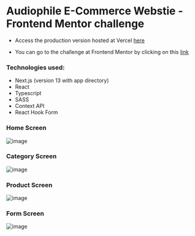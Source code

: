# Audiophile E-Commerce Webstie - Frontend Mentor challenge

* Access the production version hosted at Vercel [here](https://audiophile-ecommerce-alpha.vercel.app/)

* You can go to the challenge at Frontend Mentor by clicking on this [link](https://www.frontendmentor.io/challenges/audiophile-ecommerce-website-C8cuSd_wx)

### Technologies used:

* Next.js (version 13 with app directory)
* React
* Typescript
* SASS
* Context API
* React Hook Form

### Home Screen
![image](https://user-images.githubusercontent.com/50212896/236105647-b60dc189-6aec-4b1e-8228-b91269e01336.png)

### Category Screen
![image](https://user-images.githubusercontent.com/50212896/235569373-68b99c91-90ad-4896-bf00-0986772305c0.png)

### Product Screen
![image](https://user-images.githubusercontent.com/50212896/235569515-08df89a9-3135-4d8e-bc35-2f1fce5d67a5.png)

### Form Screen
![image](https://user-images.githubusercontent.com/50212896/235569829-0ce06d9a-9f12-4d94-8f97-78fdd1f8bf82.png)
